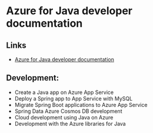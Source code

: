 # Azure for Java developer documentation
	
## Links
- [Azure for Java developer documentation](https://docs.microsoft.com/pl-pl/azure/developer/java)

## Development:
- Create a Java app on Azure App Service
- Deploy a Spring app to App Service with MySQL
- Migrate Spring Boot applications to Azure App Service
- Spring Data Azure Cosmos DB development
- Cloud development using Java on Azure
- Development with the Azure libraries for Java

